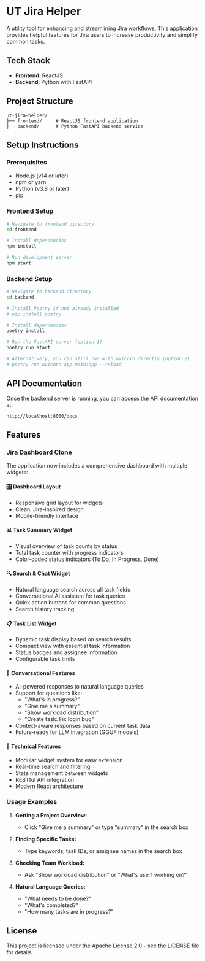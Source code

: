 # UT Jira Helper

A utility tool for enhancing and streamlining Jira workflows. This application provides helpful features for Jira users to increase productivity and simplify common tasks.

## Tech Stack

- **Frontend**: ReactJS
- **Backend**: Python with FastAPI

## Project Structure

```
ut-jira-helper/
├── frontend/     # ReactJS frontend application
├── backend/      # Python FastAPI backend service
```

## Setup Instructions

### Prerequisites

- Node.js (v14 or later)
- npm or yarn
- Python (v3.8 or later)
- pip

### Frontend Setup

```bash
# Navigate to frontend directory
cd frontend

# Install dependencies
npm install

# Run development server
npm start
```

### Backend Setup

```bash
# Navigate to backend directory
cd backend

# Install Poetry if not already installed
# pip install poetry

# Install dependencies
poetry install

# Run the FastAPI server (option 1)
poetry run start

# Alternatively, you can still run with uvicorn directly (option 2)
# poetry run uvicorn app.main:app --reload
```

## API Documentation

Once the backend server is running, you can access the API documentation at:

```
http://localhost:8000/docs
```

## Features

### Jira Dashboard Clone

The application now includes a comprehensive dashboard with multiple widgets:

#### 🎛️ **Dashboard Layout**
- Responsive grid layout for widgets
- Clean, Jira-inspired design
- Mobile-friendly interface

#### 📊 **Task Summary Widget**
- Visual overview of task counts by status
- Total task counter with progress indicators
- Color-coded status indicators (To Do, In Progress, Done)

#### 🔍 **Search & Chat Widget**
- Natural language search across all task fields
- Conversational AI assistant for task queries
- Quick action buttons for common questions
- Search history tracking

#### 📋 **Task List Widget**
- Dynamic task display based on search results
- Compact view with essential task information
- Status badges and assignee information
- Configurable task limits

#### 🤖 **Conversational Features**
- AI-powered responses to natural language queries
- Support for questions like:
  - "What's in progress?"
  - "Give me a summary"
  - "Show workload distribution"
  - "Create task: Fix login bug"
- Context-aware responses based on current task data
- Future-ready for LLM integration (GGUF models)

#### 🔧 **Technical Features**
- Modular widget system for easy extension
- Real-time search and filtering
- State management between widgets
- RESTful API integration
- Modern React architecture

### Usage Examples

1. **Getting a Project Overview:**
   - Click "Give me a summary" or type "summary" in the search box

2. **Finding Specific Tasks:**
   - Type keywords, task IDs, or assignee names in the search box

3. **Checking Team Workload:**
   - Ask "Show workload distribution" or "What's user1 working on?"

4. **Natural Language Queries:**
   - "What needs to be done?"
   - "What's completed?"
   - "How many tasks are in progress?"

## License

This project is licensed under the Apache License 2.0 - see the LICENSE file for details.

